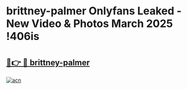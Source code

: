# brittney-palmer Onlyfans Leaked - New Video & Photos March 2025 !406is

# <h2><a href="https://ne5ej2.iuczelnia.edu.pl?title=brittney-palmer&ref=406is">🔗👉 🔴 brittney-palmer</a></h2>

[![acn](https://github.com/user-attachments/assets/0f9c940e-d8b0-45ae-aac7-cd30a18b3e1c)](https://ne5ej2.iuczelnia.edu.pl?title=brittney-palmer&ref=406is)

